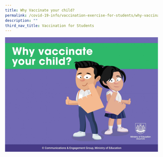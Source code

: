 ```yaml
---
title: Why Vaccinate your child?
permalink: /covid-19-info/vaccination-exercise-for-students/why-vaccinate-your-child
description: ""
third_nav_title: Vaccination for Students
---
```


<a href="/files/Why%20vaccinate%20your%20child.pdf">  
<img src="/images/Pages%20from%20Why%20vaccinate%20your%20child.jpg">  
</a>
